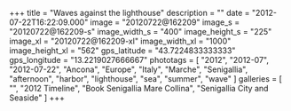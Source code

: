 +++
title = "Waves against the lighthouse"
description = ""
date = "2012-07-22T16:22:09.000"
image = "20120722@162209"
image_s = "20120722@162209-s"
image_width_s = "400"
image_height_s = "225"
image_xl = "20120722@162209-xl"
image_width_xl = "1000"
image_height_xl = "562"
gps_latitude = "43.7224833333333"
gps_longitude = "13.2219027666667"
phototags = [ "2012", "2012-07", "2012-07-22", "Ancona", "Europe", "Italy", "Marche", "Senigallia", "afternoon", "harbor", "lighthouse", "sea", "summer", "wave" ]
galleries = [ "", "2012 Timeline", "Book Senigallia Mare Collina", "Senigallia City and Seaside" ]
+++
